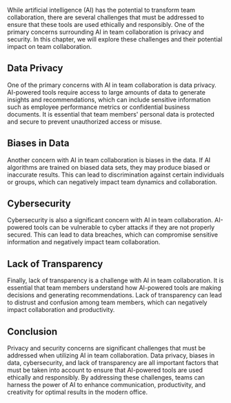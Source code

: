 
While artificial intelligence (AI) has the potential to transform team collaboration, there are several challenges that must be addressed to ensure that these tools are used ethically and responsibly. One of the primary concerns surrounding AI in team collaboration is privacy and security. In this chapter, we will explore these challenges and their potential impact on team collaboration.

Data Privacy
------------

One of the primary concerns with AI in team collaboration is data privacy. AI-powered tools require access to large amounts of data to generate insights and recommendations, which can include sensitive information such as employee performance metrics or confidential business documents. It is essential that team members' personal data is protected and secure to prevent unauthorized access or misuse.

Biases in Data
--------------

Another concern with AI in team collaboration is biases in the data. If AI algorithms are trained on biased data sets, they may produce biased or inaccurate results. This can lead to discrimination against certain individuals or groups, which can negatively impact team dynamics and collaboration.

Cybersecurity
-------------

Cybersecurity is also a significant concern with AI in team collaboration. AI-powered tools can be vulnerable to cyber attacks if they are not properly secured. This can lead to data breaches, which can compromise sensitive information and negatively impact team collaboration.

Lack of Transparency
--------------------

Finally, lack of transparency is a challenge with AI in team collaboration. It is essential that team members understand how AI-powered tools are making decisions and generating recommendations. Lack of transparency can lead to distrust and confusion among team members, which can negatively impact collaboration and productivity.

Conclusion
----------

Privacy and security concerns are significant challenges that must be addressed when utilizing AI in team collaboration. Data privacy, biases in data, cybersecurity, and lack of transparency are all important factors that must be taken into account to ensure that AI-powered tools are used ethically and responsibly. By addressing these challenges, teams can harness the power of AI to enhance communication, productivity, and creativity for optimal results in the modern office.
